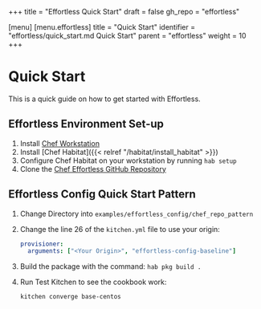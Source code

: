 +++
title = "Effortless Quick Start"
draft = false
gh_repo = "effortless"

[menu]
  [menu.effortless]
    title = "Quick Start"
    identifier = "effortless/quick_start.md Quick Start"
    parent = "effortless"
    weight = 10
+++

# Quick Start

This is a quick guide on how to get started with Effortless.

## Effortless Environment Set-up

1. Install [Chef Workstation](https://downloads.chef.io/chef-workstation)
1. Install [Chef Habitat]({{< relref "/habitat/install_habitat" >}})
1. Configure Chef Habitat on your workstation by running `hab setup`
1. Clone the [Chef Effortless GitHub Repository](https://github.com/chef/effortless)

## Effortless Config Quick Start Pattern

1. Change Directory into `examples/effortless_config/chef_repo_pattern`
1. Change the line 26 of the `kitchen.yml` file to use your origin:


   ```yml
   provisioner:
     arguments: ["<Your Origin>", "effortless-config-baseline"]
   ```

1. Build the package with the command: `hab pkg build .`
1. Run Test Kitchen to see the cookbook work:

   ```bash
   kitchen converge base-centos
   ```
